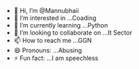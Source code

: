 - 👋 Hi, I’m @Mannubhaii
- 👀 I’m interested in ...Coading
- 🌱 I’m currently learning ...Python
- 💞️ I’m looking to collaborate on ...It Sector
- 📫 How to reach me ...GGN 
- 😄 Pronouns: ...Abusing
- ⚡ Fun fact: ...I am speechless

<!---
Mannubhaii/Mannubhaii is a ✨ special ✨ repository because its `README.md` (this file) appears on your GitHub profile.
You can click the Preview link to take a look at your changes.
--->
